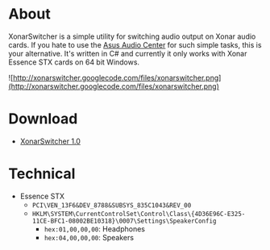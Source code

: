 # About #

XonarSwitcher is a simple utility for switching audio output on Xonar audio cards. If you hate to use the [Asus Audio Center](http://xonarswitcher.googlecode.com/files/audiocenter.png) for such simple tasks, this is your alternative. It's written in C# and currently it only works with Xonar Essence STX cards on 64 bit Windows.

![http://xonarswitcher.googlecode.com/files/xonarswitcher.png](http://xonarswitcher.googlecode.com/files/xonarswitcher.png)

# Download #

  * [XonarSwitcher 1.0](http://xonarswitcher.googlecode.com/files/XonarSwitcher%201.0.exe)

# Technical #

  * Essence STX
    * `PCI\VEN_13F6&DEV_8788&SUBSYS_835C1043&REV_00`
    * `HKLM\SYSTEM\CurrentControlSet\Control\Class\{4D36E96C-E325-11CE-BFC1-08002BE10318}\0007\Settings\SpeakerConfig`
      * `hex:01,00,00,00`: Headphones
      * `hex:04,00,00,00`: Speakers